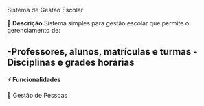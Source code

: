 Sistema de Gestão Escolar

**🏫 Descrição**
Sistema simples para gestão escolar que permite o gerenciamento de:

 -Professores, alunos, matrículas e turmas
 -Disciplinas e grades horárias 
 -
 **⚡ Funcionalidades**

  👥 Gestão de Pessoas
  
